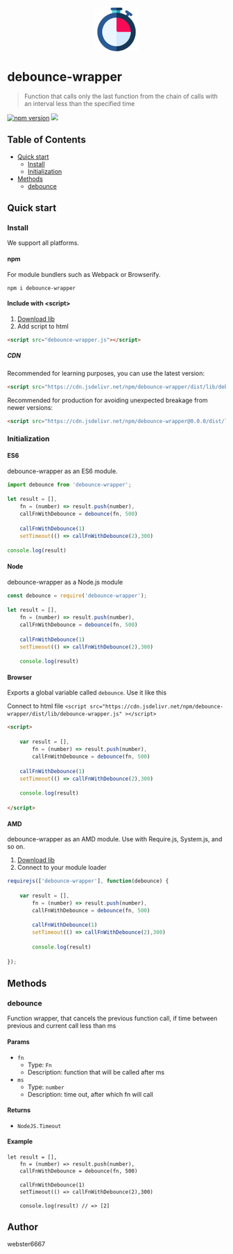 <p align="center" style="text-align:center">
    <img src="./illustration.svg" alt="illustration" width="100"/>
</p>

# debounce-wrapper

> Function that calls only the last function from the chain of calls with an interval less than the specified time

[![npm version](https://badge.fury.io/js/debounce-wrapper.svg)](https://www.npmjs.com/package/debounce-wrapper)
[![](https://data.jsdelivr.com/v1/package/npm/debounce-wrapper/badge)](https://www.jsdelivr.com/package/npm/debounce-wrapper)


## Table of Contents

- [Quick start](#quick-start)
  - [Install](#install)
  - [Initialization](#initialization)
- [Methods](#methods)
  - [debounce](#debounce)

## Quick start

### Install

We support all platforms.

#### npm

For module bundlers such as Webpack or Browserify.

```shell
npm i debounce-wrapper
```

#### Include with &lt;script&gt;

1. <a href="https://cdn.jsdelivr.net/npm/debounce-wrapper/dist/lib/debounce-wrapper.js" target="_blank">Download lib</a>
2. Add script to html

```html
<script src="debounce-wrapper.js"></script>
```

##### CDN

Recommended for learning purposes, you can use the latest version:

```html
<script src="https://cdn.jsdelivr.net/npm/debounce-wrapper/dist/lib/debounce-wrapper.js"></script>
```

Recommended for production for avoiding unexpected breakage from newer versions:

```html
<script src="https://cdn.jsdelivr.net/npm/debounce-wrapper@0.0.0/dist/lib/debounce-wrapper.js"></script>
```

### Initialization

#### ES6

debounce-wrapper as an ES6 module.

```js
import debounce from 'debounce-wrapper';

let result = [],
    fn = (number) => result.push(number),
    callFnWithDebounce = debounce(fn, 500)

    callFnWithDebounce(1)
    setTimeout(() => callFnWithDebounce(2),300)

console.log(result)

```

#### Node

debounce-wrapper as a Node.js module

```js
const debounce = require('debounce-wrapper');

let result = [],
    fn = (number) => result.push(number),
    callFnWithDebounce = debounce(fn, 500)

    callFnWithDebounce(1)
    setTimeout(() => callFnWithDebounce(2),300)

    console.log(result)

```

#### Browser

Exports a global variable called `debounce`. Use it like this

Connect to html file ```<script src="https://cdn.jsdelivr.net/npm/debounce-wrapper/dist/lib/debounce-wrapper.js" ></script>```

```html
<script>

    var result = [],
        fn = (number) => result.push(number),
        callFnWithDebounce = debounce(fn, 500)

    callFnWithDebounce(1)
    setTimeout(() => callFnWithDebounce(2),300)

    console.log(result)

</script>
```

#### AMD

debounce-wrapper as an AMD module. Use with Require.js, System.js, and so on.

1. <a href="https://cdn.jsdelivr.net/npm/debounce-wrapper/dist/lib/debounce-wrapper.js" target="_blank">Download lib</a>
2. Connect to your module loader

```js
requirejs(['debounce-wrapper'], function(debounce) {

    var result = [],
        fn = (number) => result.push(number),
        callFnWithDebounce = debounce(fn, 500)

        callFnWithDebounce(1)
        setTimeout(() => callFnWithDebounce(2),300)

        console.log(result)

});
```

## Methods

### debounce

Function wrapper, that cancels the previous function call, if time between previous and current call less than ms


#### Params
- `fn`
  - Type: `Fn`
  - Description: function that will be called after ms
- `ms`
  - Type: `number`
  - Description: time out, after which fn will call

#### Returns
- `NodeJS.Timeout`

#### Example
```JS
let result = [],
    fn = (number) => result.push(number),
    callFnWithDebounce = debounce(fn, 500)

    callFnWithDebounce(1)
    setTimeout(() => callFnWithDebounce(2),300)

    console.log(result) // => [2]
```



## Author

webster6667
